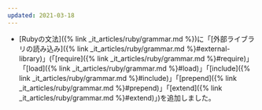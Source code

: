 ```yaml
---
updated: 2021-03-18
---
```

- [Rubyの文法]({% link _it_articles/ruby/grammar.md %})に「[外部ライブラリの読み込み]({% link _it_articles/ruby/grammar.md %}#external-library)」(「[require]({% link _it_articles/ruby/grammar.md %}#require)」「[load]({% link _it_articles/ruby/grammar.md %}#load)」「[include]({% link _it_articles/ruby/grammar.md %}#include)」「[prepend]({% link _it_articles/ruby/grammar.md %}#prepend)」「[extend]({% link _it_articles/ruby/grammar.md %}#extend)」)を追加しました。
